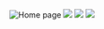 <img src="https://i.ibb.co/hWVpgF9/home.png" alt="Home page"/>
<img src="https://i.ibb.co/2Y2vBry/127-0-0-1-8000-rooms.png alt="Rooms page"/>
<img src="https://i.ibb.co/5vk0Fhr/127-0-0-1-8000-gallery.png alt="Gallery page"/>
<img src="https://i.ibb.co/7jSGrBS/admin.png alt="Admin panel"/>
